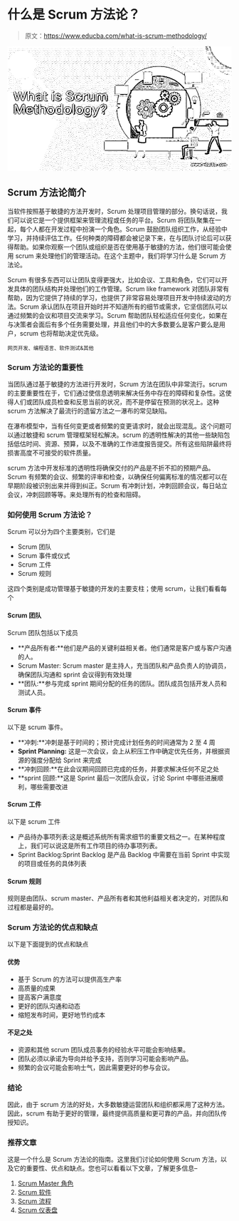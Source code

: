 # 什么是 Scrum 方法论？

> 原文：<https://www.educba.com/what-is-scrum-methodology/>

![What is Scrum Methodology?](img/ec1186dca9c3a3de79f5fd8a59d7c497.png)



## Scrum 方法论简介

当软件按照基于敏捷的方法开发时，Scrum 处理项目管理的部分。换句话说，我们可以说它是一个提供框架来管理流程或任务的平台。Scrum 将团队聚集在一起，每个人都在开发过程中扮演一个角色。Scrum 鼓励团队组织工作，从经验中学习，并持续评估工作。任何种类的障碍都会被记录下来，在与团队讨论后可以获得帮助。如果你观察一个团队或组织是否在使用基于敏捷的方法，他们很可能会使用 scrum 来处理他们的管理活动。在这个主题中，我们将学习什么是 Scrum 方法论。

Scrum 有很多东西可以让团队变得更强大，比如会议、工具和角色，它们可以开发具体的团队结构并处理他们的工作管理。Scrum like framework 对团队非常有帮助，因为它提供了持续的学习，也提供了非常容易处理项目开发中持续波动的方法。Scrum 承认团队在项目开始时并不知道所有的细节或需求，它坚信团队可以通过频繁的会议和项目交流来学习。Scrum 帮助团队轻松适应任何变化，如果在与决策者会面后有多个任务需要处理，并且他们中的大多数要么是客户要么是用户，scrum 也将帮助决定优先级。

<small>网页开发、编程语言、软件测试&其他</small>

### Scrum 方法论的重要性

当团队通过基于敏捷的方法进行开发时，Scrum 方法在团队中非常流行。scrum 的主要重要性在于，它们通过使信息透明来解决任务中存在的障碍和复杂性。这使得人们或团队成员检查和反思当前的状况，而不是停留在预测的状况上。这种 scrum 方法解决了最流行的遗留方法之一瀑布的常见缺陷。

在瀑布模型中，当有任何变更或者频繁的变更请求时，就会出现混乱。这个问题可以通过敏捷和 scrum 管理框架轻松解决。scrum 的透明性解决的其他一些缺陷包括低估时间、资源、预算，以及不准确的工作进度报告提交。所有这些陷阱最终将损害高度不可接受的软件质量。

scrum 方法中开发标准的透明性将确保交付的产品是不折不扣的预期产品。Scrum 有频繁的会议、频繁的评审和检查，以确保任何偏离标准的情况都可以在早期阶段被识别出来并得到纠正。Scrum 有冲刺计划，冲刺回顾会议，每日站立会议，冲刺回顾等等。来处理所有的检查和阻碍。

### 如何使用 Scrum 方法论？

Scrum 可以分为四个主要类别，它们是

*   Scrum 团队
*   Scrum 事件或仪式
*   Scrum 工件
*   Scrum 规则

这四个类别是成功管理基于敏捷的开发的主要支柱；使用 scrum，让我们看看每个

#### Scrum 团队

Scrum 团队包括以下成员

*   **产品所有者:**他们是产品的关键利益相关者。他们通常是客户或与客户沟通的人。
*   Scrum Master: Scrum master 是主持人，充当团队和产品负责人的协调员，确保团队沟通和 sprint 会议得到有效处理
*   **团队:**参与完成 sprint 期间分配的任务的团队。团队成员包括开发人员和测试人员。

#### Scrum 事件

以下是 scrum 事件。

*   **冲刺:**冲刺是基于时间的；预计完成计划任务的时间通常为 2 至 4 周
*   **Sprint Planning:** 这是一次会议，会上从积压工作中确定优先任务，并根据资源的强度分配给 Sprint 来完成
*   **冲刺回顾:**在此会议期间回顾已完成的任务，并要求解决任何不足之处
*   **sprint 回顾:**这是 Sprint 最后一次团队会议，讨论 Sprint 中哪些进展顺利，哪些需要改进

#### Scrum 工件

以下是 scrum 工件

*   产品待办事项列表:这是概述系统所有需求细节的重要文档之一。在某种程度上，我们可以说这是所有工作项目的待办事项列表。
*   Sprint Backlog:Sprint Backlog 是产品 Backlog 中需要在当前 Sprint 中实现的项目或任务的具体列表

#### Scrum 规则

规则是由团队、scrum master、产品所有者和其他利益相关者决定的，对团队和过程都是最好的。

### Scrum 方法论的优点和缺点

以下是下面提到的优点和缺点

#### 优势

*   基于 Scrum 的方法可以提供高生产率
*   高质量的成果
*   提高客户满意度
*   更好的团队沟通和动态
*   缩短发布时间，更好地节约成本

#### 不足之处

*   资源和其他 scrum 团队成员事务的经验水平可能会影响结果。
*   团队必须以承诺为导向并给予支持，否则学习可能会影响产品。
*   频繁的会议可能会影响士气，因此需要更好的参与会议。

### 结论

因此，由于 scrum 方法的好处，大多数敏捷运营团队和组织都采用了这种方法。因此，scrum 有助于更好的管理，最终提供高质量和更可靠的产品，并向团队传授知识。

### 推荐文章

这是一个什么是 Scrum 方法论的指南。这里我们讨论如何使用 Scrum 方法，以及它的重要性、优点和缺点。您也可以看看以下文章，了解更多信息–

1.  [Scrum Master 角色](https://www.educba.com/scrum-master-role/)
2.  [Scrum 软件](https://www.educba.com/scrum-software/)
3.  [Scrum 流程](https://www.educba.com/scrum-process/)
4.  [Scrum 仪表盘](https://www.educba.com/scrum-dashboard/)






